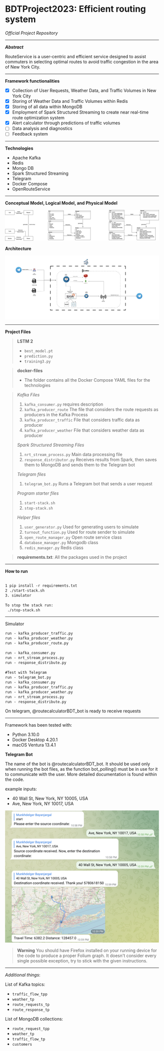 # BDTProject2023: Efficient routing system
_Official Project Repository_

---

_**Abstract**_

RouteService is a user-centric and efficient service designed to assist commuters in selecting optimal routes to avoid traffic congestion in the area of New York City.

---

**Framework functionalities**

- [x] Collection of User Requests, Weather Data, and Traffic Volumes in New York City
- [x] Storing of Weather Data and Traffic Volumes within Redis
- [x] Storing of all data within MongoDB
- [x] Employment of Spark Structured Streaming to create near real-time route optimization system
- [x] Alert calculator through predictions of traffic volumes
- [ ] Data analysis and diagnostics
- [ ] Feedback system

---

**Technologies**

- Apache Kafka
- Redis
- Mongo DB
- Spark Structured Streaming
- Telegram
- Docker Compose
- OpenRouteService

---
**Conceptual Model, Logical Model, and Physical Model**

![alt text](Figures/data_models.drawio.png)

**Architecture**

![alt text](Figures/Archit.png)

---

**Project Files**

> **LSTM 2**
>  - `best_model.pt`
>  - `prediction.py`
>  - `training3.py`

> **docker-files**
> - The folder contains all the Docker Compose YAML files for the technologies

> _Kafka Files_
> 1. `kafka_consumer.py` requires description
> 2. `kafka_producer_route` The file that considers the route requests as producers in the Kafka Process
> 3. `kafka_producer_traffic` File that considers traffic data as producer
> 4. `kafka_producer_weather` File that considers weather data as producer
>    
> _Spark Structured Streaming Files_
> 1. `nrt_stream_process.py` Main data processing file
> 2. `response_distributor.py` Receives results from Spark, then saves them to MongoDB and sends them to the Telegram bot
>
> _Telegram files_
> 1. `telegram_bot.py` Runs a Telegram bot that sends a user request
>
> _Program starter files_
> 1. `start-stack.sh`
> 2. `stop-stack.sh`
>
> _Helper files_
> 1. `user_generator.py` Used for generating users to simulate
> 2. `turnout_function.py` Used for route sender to simulate
> 3. `open_route_manager.py` Open route service class
> 4. `database_manager.py` Mongodb class
> 5. `redis_manager.py` Redis class

> **requirements.txt**: All the packages used in the project


---

**How to run**

```shell copyable

1 pip install -r requirements.txt 
2 ./start-stack.sh
3. simulator

To stop the stack run:
 ./stop-stack.sh
```

---

Simulator
```shell copyable
run - kafka_producer_traffic.py
run - kafka_producer_weather.py
run - kafka_producer_route.py

run - kafka_consumer.py
run - nrt_stream_process.py
run - response_distribute.py

#Test with Telegram
run - telegram_bot.py
run - kafka_consumer.py
run - kafka_producer_traffic.py
run - kafka_producer_weather.py
run - nrt_stream_process.py
run - response_distribute.py
```

On telegram, @routecalculatorBDT_bot is ready to receive requests

---

Framework has been tested with:

- Python 3.10.0
- Docker Desktop 4.20.1
- macOS Ventura 13.4.1


**Telegram Bot**

The name of the bot is @routecalculatorBDT_bot.
It should be used only when running the bot files, as the function bot_polling() must be in use for it to communicate with the user.
More detailed documentation is found within the code. 

example inputs:
- 40 Wall St, New York, NY 10005, USA
- Ave, New York, NY 10017, USA

![alt text](Figures/telegram_ss.png)

> **Warning**
> You should have Firefox installed on your running device for the code to produce a proper Folium graph.
> It doesn't consider every single possible exception, try to stick with the given instructions.

---
_Additional things_:

List of Kafka topics:

- `traffic_flow_tpp`
- `weather_tp`
- `route_requests_tp`
- `route_response_tp`

List of MongoDB collections:

- `route_request_tpp`
- `weather_tp`
- `traffic_flow_tp`
- `customers` 
